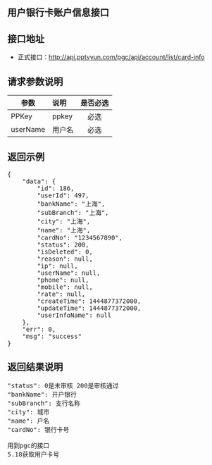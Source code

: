 用户银行卡账户信息接口
----------

接口地址
----------
  * 正式接口：http://api.pptvyun.com/pgc/api/account/list/card-info

请求参数说明
----------
|  参数         |说明          |是否必选|
| ------------- |:-------------|:-----:|
| PPKey      | ppkey |必选|
| userName      | 用户名 |必选    |
返回示例
----------
<pre>
{
    "data": {
        "id": 186,
        "userId": 497,
        "bankName": "上海",
        "subBranch": "上海",
        "city": "上海",
        "name": "上海",
        "cardNo": "1234567890",
        "status": 200,
        "isDeleted": 0,
        "reason": null,
        "ip": null,
        "userName": null,
        "phone": null,
        "mobile": null,
        "rate": null,
        "createTime": 1444877372000,
        "updateTime": 1444877372000,
        "userInfoName": null
    },
    "err": 0,
    "msg": "success"
}
</pre>

返回结果说明
----------
<pre>
"status": 0是未审核 200是审核通过
"bankName": 开户银行
"subBranch": 支行名称
"city": 城市
"name": 户名
"cardNo": 银行卡号

用到pgc的接口
5.18获取用户卡号
</pre>